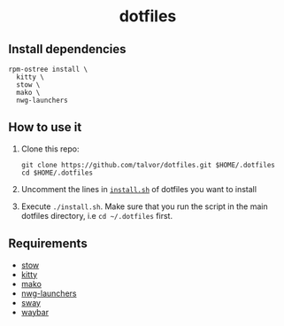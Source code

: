 <h1 align="center">dotfiles</h1>

## Install dependencies
```
rpm-ostree install \
  kitty \
  stow \
  mako \
  nwg-launchers
```

## How to use it

1. Clone this repo:

    ```shell
    git clone https://github.com/talvor/dotfiles.git $HOME/.dotfiles
    cd $HOME/.dotfiles
    ```
2. Uncomment the lines in [`install.sh`](./install.sh) of dotfiles you want to install
3. Execute `./install.sh`.
    Make sure that you run the script in the main dotfiles directory, i.e `cd ~/.dotfiles` first.


## Requirements 
- [stow](https://www.gnu.org/software/stow/)
- [kitty](https://github.com/kovidgoyal/kitty)
- [mako](https://github.com/emersion/mako)
- [nwg-launchers](https://github.com/nwg-piotr/nwg-launchers)
- [sway](https://github.com/swaywm/sway)
- [waybar](https://github.com/Alexays/Waybar)